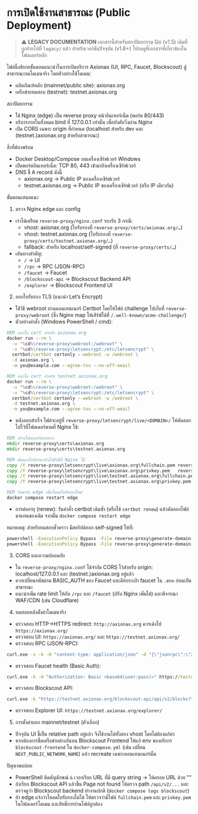 # การเปิดใช้งานสาธารณะ (Public Deployment)

> ⚠️ **LEGACY DOCUMENTATION**
> เอกสารนี้สำหรับสถาปัตยกรรม Go (v1.5) เดิมที่ถูกย้ายไปที่ `legacy/` แล้ว
> สำหรับเวอร์ชันปัจจุบัน (v1.6+) โปรดดูที่เอกสารที่เกี่ยวข้องในโฟลเดอร์หลัก

ไฟล์นี้อธิบายขั้นตอนแนะนำในการเปิดบริการ Axionax (UI, RPC, Faucet, Blockscout) สู่สาธารณะบนโดเมนจริง โดยตัวอย่างใช้โดเมน:
- ผลิตภัณฑ์หลัก (mainnet/public site): axionax.org
- เครือข่ายทดสอบ (testnet): testnet.axionax.org

สถาปัตยกรรม
- ใช้ Nginx (edge) เป็น reverse proxy หน้าอินเทอร์เน็ต (พอร์ต 80/443)
- บริการภายในทั้งหมด bind ที่ 127.0.0.1 เท่านั้น เพื่อบังคับวิ่งผ่าน Nginx
- เปิด CORS เฉพาะ origin ที่กำหนด (localhost สำหรับ dev และ (testnet.)axionax.org สำหรับสาธารณะ)

สิ่งที่ต้องพร้อม
- Docker Desktop/Compose บนเครื่องเซิร์ฟเวอร์ Windows
- เปิดพอร์ตอินเทอร์เน็ต: TCP 80, 443 เข้ามายังเครื่องเซิร์ฟเวอร์
- DNS ชี้ A record ดังนี้
  - axionax.org → Public IP ของเครื่องเซิร์ฟเวอร์
  - testnet.axionax.org → Public IP ของเครื่องเซิร์ฟเวอร์ (หรือ IP เดียวกัน)

ขั้นตอนเสนอแนะ

1) ตรวจ Nginx edge และ config
- เราได้เตรียม `reverse-proxy/nginx.conf` รองรับ 3 กรณี:
  - vhost: axionax.org (ใบรับรองที่ `reverse-proxy/certs/axionax.org/…`)
  - vhost: testnet.axionax.org (ใบรับรองที่ `reverse-proxy/certs/testnet.axionax.org/…`)
  - fallback: สำหรับ localhost/self-signed (ที่ `reverse-proxy/certs/…`)
- เส้นทางสำคัญ:
  - `/` → UI
  - `/rpc` → RPC (JSON-RPC)
  - `/faucet` → Faucet
  - `/blockscout-api` → Blockscout Backend API
  - `/explorer` → Blockscout Frontend UI

2) ออกใบรับรอง TLS (แนะนำ Let’s Encrypt)
- ใช้วิธี webroot ผ่านคอนเทนเนอร์ Certbot โดยให้ไฟล์ challenge ไปเก็บที่ `reverse-proxy/webroot` (ซึ่ง Nginx map ให้เสิร์ฟได้ที่ `/.well-known/acme-challenge/`)
- ตัวอย่างคำสั่ง (Windows PowerShell / cmd):

```bat
REM ออกใบ cert สำหรับ axionax.org
docker run --rm \
  -v "%cd%\reverse-proxy\webroot:/webroot" \
  -v "%cd%\reverse-proxy\letsencrypt:/etc/letsencrypt" \
  certbot/certbot certonly --webroot -w /webroot \
  -d axionax.org \
  -m you@example.com --agree-tos --no-eff-email

REM ออกใบ cert สำหรับ testnet.axionax.org
docker run --rm \
  -v "%cd%\reverse-proxy\webroot:/webroot" \
  -v "%cd%\reverse-proxy\letsencrypt:/etc/letsencrypt" \
  certbot/certbot certonly --webroot -w /webroot \
  -d testnet.axionax.org \
  -m you@example.com --agree-tos --no-eff-email
```

- หลังออกสำเร็จ ไฟล์จะอยู่ที่ `reverse-proxy/letsencrypt/live/<DOMAIN>/` ให้คัดลอกไปไว้ที่โฟลเดอร์ตามที่ Nginx ใช้:

```bat
REM สร้างโฟลเดอร์ปลายทาง
mkdir reverse-proxy\certs\axionax.org
mkdir reverse-proxy\certs\testnet.axionax.org

REM คัดลอกใบรับรองจริงไปยังที่ที่ Nginx ใช้
copy /Y reverse-proxy\letsencrypt\live\axionax.org\fullchain.pem reverse-proxy\certs\axionax.org\fullchain.pem
copy /Y reverse-proxy\letsencrypt\live\axionax.org\privkey.pem   reverse-proxy\certs\axionax.org\privkey.pem
copy /Y reverse-proxy\letsencrypt\live\testnet.axionax.org\fullchain.pem reverse-proxy\certs\testnet.axionax.org\fullchain.pem
copy /Y reverse-proxy\letsencrypt\live\testnet.axionax.org\privkey.pem   reverse-proxy\certs\testnet.axionax.org\privkey.pem

REM รีสตาร์ท edge เพื่อโหลดใบรับรองใหม่
docker compose restart edge
```

- การต่ออายุ (renew): รันคำสั่ง certbot เดิมซ้ำ (หรือใช้ `certbot renew`) แล้วคัดลอกไฟล์มาแทนของเดิม จากนั้น `docker compose restart edge`

หมายเหตุ: สำหรับทดสอบชั่วคราว มีสคริปต์ออก self-signed ให้ที่:
```bat
powershell -ExecutionPolicy Bypass -File reverse-proxy\generate-domain-certs.ps1 -Domain axionax.org -Days 90
powershell -ExecutionPolicy Bypass -File reverse-proxy\generate-domain-certs.ps1 -Domain testnet.axionax.org -Days 90
```

3) CORS และความปลอดภัย
- ใน `reverse-proxy/nginx.conf` ได้จำกัด CORS ไว้สำหรับ origin: localhost/127.0.0.1 และ (testnet.)axionax.org อยู่แล้ว
- ควรเปลี่ยนรหัสผ่าน BASIC_AUTH ของ Faucet และคีย์กระเป๋า faucet ใน `.env` ก่อนเปิดสาธารณะ
- แนะนำเพิ่ม rate limit ให้กับ `/rpc` และ `/faucet` (ปรับ Nginx เพิ่มได้) และพิจารณา WAF/CDN (เช่น Cloudflare)

4) ทดสอบหลังตั้งค่าโดเมนจริง
- ตรวจสอบ HTTP→HTTPS redirect: `http://axionax.org` ควรเด้งไป `https://axionax.org/`
- ตรวจสอบ UI: `https://axionax.org/` และ `https://testnet.axionax.org/`
- ตรวจสอบ RPC (JSON-RPC):
```bat
curl.exe -s -k -H "content-type: application/json" -d "{\"jsonrpc\":\"2.0\",\"id\":1,\"method\":\"eth_chainId\",\"params\":[]}" https://testnet.axionax.org/rpc/
```
- ตรวจสอบ Faucet health (Basic Auth):
```bat
curl.exe -k -H "Authorization: Basic <base64(user:pass)>" https://testnet.axionax.org/faucet/health
```
- ตรวจสอบ Blockscout API:
```bat
curl.exe -k "https://testnet.axionax.org/blockscout-api/api/v2/blocks?type=canonical&limit=1"
```
- ตรวจสอบ Explorer UI: `https://testnet.axionax.org/explorer/`

5) การตั้งค่าแยก mainnet/testnet (ตัวเลือก)
- ปัจจุบัน UI ชี้เป็น relative path อยู่แล้ว จึงใช้งานได้ทั้งสอง vhost โดยไม่ต้องแก้ค่า
- หากต้องการชื่อเครือข่ายต่างกันบน Blockscout Frontend ให้แก้ env ของบริการ `blockscout-frontend` ใน `docker-compose.yml` (เช่น เปลี่ยน `NEXT_PUBLIC_NETWORK_NAME`) แล้ว recreate เฉพาะคอนเทนเนอร์นั้น

ปัญหาพบบ่อย
- PowerShell ติดสัญลักษณ์ `&` เวลาเรียก URL ที่มี query string → ให้ครอบ URL ด้วย ""
- ถ้าเรียก Blockscout API แล้วขึ้น Page not found ให้ตรวจ path `/api/v2/...` และตรวจดูว่า Blockscout backend ทำงานปกติ (`docker compose logs blockscout`)
- ถ้า edge แจ้งว่าโหลดใบรับรองไม่ได้ ให้ตรวจว่ามีไฟล์ `fullchain.pem` และ `privkey.pem` ในโฟลเดอร์โดเมน และสิทธิ์การอ่านไฟล์ถูกต้อง

